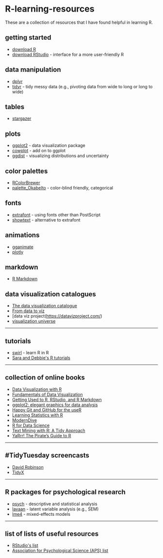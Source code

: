 # R-learning-resources
These are a collection of resources that I have found helpful in learning R.

## getting started
* [download R](https://www.r-project.org/)
* [download RStudio](https://rstudio.com/products/rstudio/download/) - interface for a more user-friendly R

## data manipulation
* [dplyr](https://dplyr.tidyverse.org/)
* [tidyr](https://tidyr.tidyverse.org/) - tidy messy data (e.g., pivoting data from wide to long or long to wide)

## tables
* [stargazer](https://www.jakeruss.com/cheatsheets/stargazer/)

## plots
* [ggplot2](https://ggplot2.tidyverse.org/) - data visualization package
* [cowplot](https://cran.r-project.org/web/packages/cowplot/vignettes/introduction.html) - add on to ggplot
* [ggdist](https://mjskay.github.io/ggdist/reference/index.html#section-package-overview) - visualizing distributions and uncertainty

## color palettes
* [RColorBrewer](https://www.datanovia.com/en/blog/the-a-z-of-rcolorbrewer-palette/)
* [palette_OkabeIto](https://rdrr.io/github/clauswilke/colorblindr/man/scale_OkabeIto.html) - color-blind friendly, categorical

## fonts
* [extrafont](https://cran.r-project.org/web/packages/extrafont/README.html) - using fonts other than PostScript
* [showtext](https://cran.rstudio.com/web/packages/showtext/vignettes/introduction.html) - alternative to extrafont

## animations
* [gganimate](https://gganimate.com/articles/gganimate.html)
* [plotly](https://plotly.com/r/getting-started/)

## markdown
* [R Markdown](https://rmarkdown.rstudio.com/index.html)

## data visualization catalogues
* [The data visualization catalogue](https://datavizcatalogue.com/)
* [From data to viz](https://www.data-to-viz.com/)
* [data viz project(https://datavizproject.com/)
* [visualization universe](http://visualizationuniverse.com/charts/)

****

## tutorials
* [swirl](https://swirlstats.com/students.html) - learn R in R
* [Sara and Debbie's R tutorials](https://debyeeneuro.com/r-tutorials/)

***

## collection of online books

* [Data Visualization with R](https://rkabacoff.github.io/datavis/)
* [Fundamentals of Data Visualization](https://clauswilke.com/dataviz/)
* [Getting Used to R, RStudio, and R Markdown](https://rbasics.netlify.app/index.html)
* [ggplot2: elegant graphics for data analysis](https://ggplot2-book.org/index.html)
* [Happy Git and GitHub for the useR](https://happygitwithr.com/)
* [Learning Statistics with R](https://learningstatisticswithr.com/)
* [ModernDive](https://moderndive.com/)
* [R for Data Science](https://r4ds.had.co.nz/)
* [Text Mining with R: A Tidy Approach](https://www.tidytextmining.com/tidytext.html)
* [YaRrr! The Pirate’s Guide to R](https://ndphillips.github.io/piratesguide.html)

***

## #TidyTuesday screencasts
* [David Robinson](https://www.youtube.com/user/safe4democracy/videos)
* [TidyX](https://www.youtube.com/c/TidyX_screencast/videos)

***

## R packages for psychological research
* [psych](http://personality-project.org/r/psych/) - descriptive and statistical analysis
* [lavaan](https://lavaan.ugent.be/start.html) - latent variable analysis (e.g., SEM)
* [lme4](https://github.com/lme4/lme4/) - mixed-effects models

***

## list of lists of useful resources
* [RStudio's list](https://support.rstudio.com/hc/en-us/articles/201057987-Quick-list-of-useful-R-packages)
* [Association for Psychological Science (APS) list](https://www.psychologicalscience.org/observer/learning-to-work-with-r)

